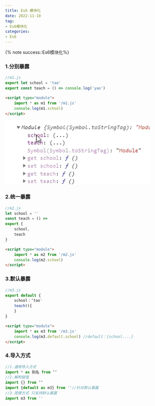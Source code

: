 ```yaml
---
title: Es6 模块化
date: 2022-11-10
tag:
- Es6模块化
categories:
- Es6
---
```


{% note success::Es6模块化%}

 

<!-- more -->



### 1.分别暴露

```js
//m1.js
export let school = 'tao'
export const teach = () => console.log('yao') 
```

```html
<script type="module">
	import * as m1 from '/m1.js'
    console.log(m1.school)
</script>
```

![image-20221110002128551](https://raw.githubusercontent.com/yxt66/img/main/img/image-20221110002128551.png)

### 2.统一暴露

```js
//m2.js
let school = ''
const teach = () => 
export {
	school,
    teach
}
```

```html
<script type="module">
	import * as m2 from '/m2.js'
    console.log(m2.school)
</script>
```

### 3.默认暴露

```js
//m3.js
export default {
	school：‘tao'
    teach(){ 
    }
}
```

```html
<script type="module">
	import * as m3 from '/m3.js'
    console.log(m3.default.school) //default：{school....}
</script>
```

### 4.导入方式

```js
//1.通用导入方式
import * as 别名 from ’‘
//2.解构赋值
import {} from ’‘
import {default as m3} from ''//针对默认暴露
//3.简便方式 只支持默认暴露
import m3 from '' 
```

